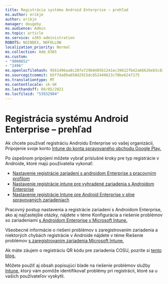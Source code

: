 ```yaml
---
title: Registrácia systému Android Enterprise – prehľad
ms.author: erikje
author: erikje
manager: dougeby
ms.audience: Admin
ms.topic: article
ms.service: o365-administration
ROBOTS: NOINDEX, NOFOLLOW
localization_priority: Normal
ms.collection: Adm_O365
ms.custom:
- "9000652"
- "2496"
ms.openlocfilehash: 9561496aa8c28fe729b048561241ec39612fb42a66626eb5c83c73fdbe61d904
ms.sourcegitcommit: b5f7da89a650d2915dc652449623c78be6247175
ms.translationtype: MT
ms.contentlocale: sk-SK
ms.lasthandoff: 08/05/2021
ms.locfileid: "53932904"
---
```

# <a name="android-enterprise-enrollment---overview"></a>Registrácia systému Android Enterprise – prehľad

Ak chcete používať registráciu Androidu Enterprise vo vašej organizácii, Pripojenie svoje konto [Intune do konta spravovaného obchodu Google Play.](https://docs.microsoft.com/intune/enrollment/connect-intune-android-enterprise) 

Po úspešnom pripojení môžete vybrať príslušné kroky pre typ registrácie v Androide, ktoré majú používatelia vykonať:

- [Nastavenie registrácie zariadení s androidom Enterprise s pracovným profilom](https://docs.microsoft.com/intune/enrollment/android-work-profile-enroll)
- [Nastavenie registrácie intune pre vyhradené zariadenia s Androidom Enterprise](https://docs.microsoft.com/intune/enrollment/android-kiosk-enroll)
- [Nastavenie registrácie Intune pre Android Enterprise v plne spravovaných zariadeniach](https://docs.microsoft.com/intune/enrollment/android-fully-managed-enroll)

Pracovný postup nastavenia a registrácie zariadení s Androidom Enterprise, ako aj najčastejšie otázky, nájdete v téme Konfigurácia a riešenie problémov so zariadeniami [s Androidom Enterprise v Microsoft Intune.](https://support.microsoft.com/help/4476974/configuring-and-troubleshooting-android-enterprise-devices-in-intune)

Všeobecné informácie o riešení problémov s zaregistrovaním zariadenia a niektorých chybách registrácie v Androide nájdete v téme Riešenie problémov [s zaregistrovaním zariadenia Microsoft Intune.](https://docs.microsoft.com/intune/enrollment/troubleshoot-device-enrollment-in-intune)

Ak máte záujem o registráciu QR kódu pre zariadenia COSU, pozrite si [tento blog.](https://techcommunity.microsoft.com/t5/Intune-Customer-Success/COSU-Configuration-and-Enrollment-using-the-QR-code-enrollment/ba-p/280184)

Môžete použiť aj obsah popisujúci blade na riešenie problémov služby [Intune,](https://docs.microsoft.com/intune/fundamentals/help-desk-operators) ktorý vám pomôže identifikovať problémy pri registrácii, ktoré sa u vašich používateľov vyskytli.